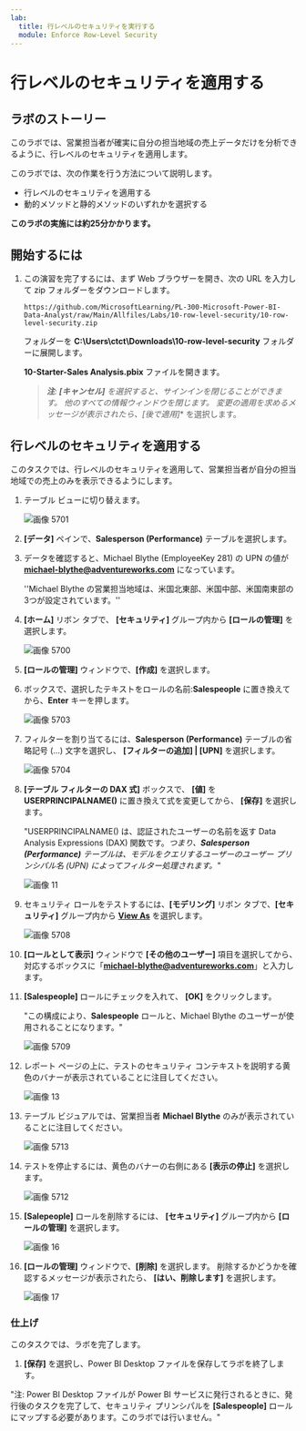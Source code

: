 ```yaml
---
lab:
  title: 行レベルのセキュリティを実行する
  module: Enforce Row-Level Security
---
```



# **行レベルのセキュリティを適用する**

## **ラボのストーリー**

このラボでは、営業担当者が確実に自分の担当地域の売上データだけを分析できるように、行レベルのセキュリティを適用します。

このラボでは、次の作業を行う方法について説明します。

- 行レベルのセキュリティを適用する
- 動的メソッドと静的メソッドのいずれかを選択する

**このラボの実施には約25分かかります。**

## **開始するには**

1. この演習を完了するには、まず Web ブラウザーを開き、次の URL を入力して zip フォルダーをダウンロードします。

    ```
    https://github.com/MicrosoftLearning/PL-300-Microsoft-Power-BI-Data-Analyst/raw/Main/Allfiles/Labs/10-row-level-security/10-row-level-security.zip
    ```

    フォルダーを **C:\Users\ctct\Downloads\10-row-level-security** フォルダーに展開します。

    **10-Starter-Sales Analysis.pbix** ファイルを開きます。

    > ***注**: **[キャンセル]** を選択すると、サインインを閉じることができます。 他のすべての情報ウィンドウを閉じます。 変更の適用を求めるメッセージが表示されたら、**[後で適用]** を選択します。

## **行レベルのセキュリティを適用する**

このタスクでは、行レベルのセキュリティを適用して、営業担当者が自分の担当地域での売上のみを表示できるようにします。

1. テーブル ビューに切り替えます。

   ![画像 5701](./image/10/04-configure-data-model-in-power-bi-desktop-advanced_image20.png)

1. **[データ]** ペインで、**Salesperson (Performance)** テーブルを選択します。


1. データを確認すると、Michael Blythe (EmployeeKey 281) の UPN の値が **michael-blythe@adventureworks.com** になっています。
   
    ''Michael Blythe の営業担当地域は、米国北東部、米国中部、米国南東部の 3つが設定されています。''

1. **[ホーム]** リボン タブで、 **[セキュリティ]** グループ内から **[ロールの管理]** を選択します。

    ![画像 5700](./image/10/04-configure-data-model-in-power-bi-desktop-advanced_image21.png)

1. **[ロールの管理]** ウィンドウで、**[作成]** を選択します。

1. ボックスで、選択したテキストをロールの名前:**Salespeople** に置き換えてから、**Enter** キーを押します。

   ![画像 5703](./image/10/04-configure-data-model-in-power-bi-desktop-advanced_image23.png)

1. フィルターを割り当てるには、**Salesperson (Performance)** テーブルの省略記号 (…) 文字を選択し、 **[フィルターの追加] \| [UPN]** を選択します。

   ![画像 5704](./image/10/04-configure-data-model-in-power-bi-desktop-advanced_image24.png)

1. **[テーブル フィルターの DAX 式]** ボックスで、 **[値]** を **USERPRINCIPALNAME()** に置き換えて式を変更してから、 **[保存]** を選択します。
   
    "USERPRINCIPALNAME() は、認証されたユーザーの名前を返す Data Analysis Expressions (DAX) 関数です。*つまり、**Salesperson (Performance)** テーブルは、モデルをクエリするユーザーのユーザー プリンシパル名 (UPN) によってフィルター処理されます。"*

   ![画像 11](./image/10/04-configure-data-model-in-power-bi-desktop-advanced_image25.png)

1. セキュリティ ロールをテストするには、**[モデリング]** リボン タブで、**[セキュリティ]** グループ内から **[View As](表示方法)** を選択します。

   ![画像 5708](./image/10/04-configure-data-model-in-power-bi-desktop-advanced_image27.png)

1. **[ロールとして表示]** ウィンドウで **[その他のユーザー]** 項目を選択してから、対応するボックスに「**michael-blythe@adventureworks.com**」と入力します。

1. **[Salespeople]** ロールにチェックを入れて、 **[OK]** をクリックします。
   
    "この構成により、**Salespeople** ロールと、Michael Blythe のユーザーが使用されることになります。"

   ![画像 5709](./image/10/04-configure-data-model-in-power-bi-desktop-advanced_image28.png)

1. レポート ページの上に、テストのセキュリティ コンテキストを説明する黄色のバナーが表示されていることに注目してください。

   ![画像 13](./image/10/04-configure-data-model-in-power-bi-desktop-advanced_image30.png)

1. テーブル ビジュアルでは、営業担当者 **Michael Blythe** のみが表示されていることに注目してください。

   ![画像 5713](./image/10/04-configure-data-model-in-power-bi-desktop-advanced_image31.png)

1. テストを停止するには、黄色のバナーの右側にある **[表示の停止]** を選択します。

   ![画像 5712](./image/10/04-configure-data-model-in-power-bi-desktop-advanced_image32.png)

1. **[Salepeople]** ロールを削除するには、 **[セキュリティ]** グループ内から **[ロールの管理]** を選択します。

   ![画像 16](./image/10/04-configure-data-model-in-power-bi-desktop-advanced_image33.png)

1. **[ロールの管理]** ウィンドウで、**[削除]** を選択します。 削除するかどうかを確認するメッセージが表示されたら、 **[はい、削除します]** を選択します。

   ![画像 17](./image/10/04-configure-data-model-in-power-bi-desktop-advanced_image34.png)

### **仕上げ**

このタスクでは、ラボを完了します。

1. **[保存]** を選択し、Power BI Desktop ファイルを保存してラボを終了します。

"注: Power BI Desktop ファイルが Power BI サービスに発行されるときに、発行後のタスクを完了して、セキュリティ プリンシパルを **[Salespeople]** ロールにマップする必要があります。このラボでは行いません。"
